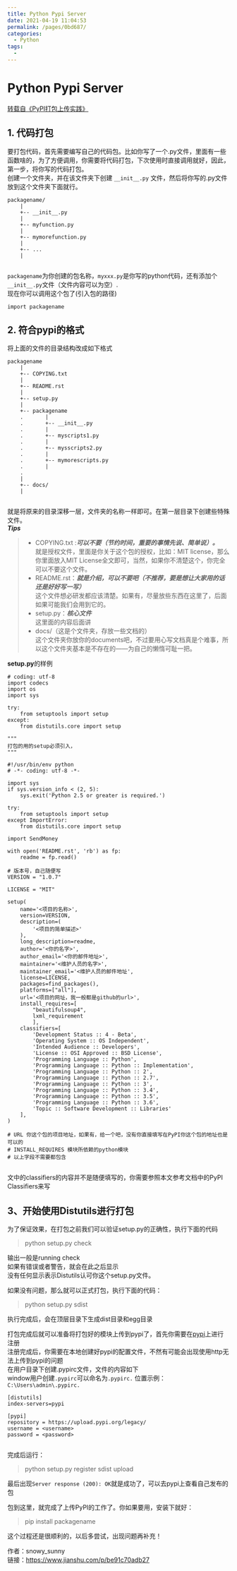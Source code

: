 ```yaml
---
title: Python Pypi Server
date: 2021-04-19 11:04:53
permalink: /pages/0bd687/
categories:
  - Python
tags:
  - 
---
```

# Python Pypi Server  

[转载自《PyPI打包上传实践》](https://www.jianshu.com/p/be91c70adb27)    
    
## 1. 代码打包    
    
要打包代码，首先需要编写自己的代码包。比如你写了一个.py文件，里面有一些函数啥的，为了方便调用，你需要将代码打包，下次使用时直接调用就好，因此，第一步，将你写的代码打包。    
创建一个文件夹，并在该文件夹下创建 `__init__.py` 文件，然后将你写的.py文件放到这个文件夹下面就行。    
    
```    
packagename/    
    |    
    +-- __init__.py    
    |    
    +-- myfunction.py    
    |    
    +-- mymorefunction.py    
    |    
    +-- ...    
    |    
    
```    
    
`packagename`为你创建的包名称，`myxxx.py`是你写的python代码，还有添加个`__init__.py`文件（文件内容可以为空）.    
现在你可以调用这个包了(引入包的路径)    
    
```    
import packagename    
```    
    
## 2. 符合pypi的格式    
    
将上面的文件的目录结构改成如下格式    
    
```    
packagename    
    |    
    +-- COPYING.txt    
    |    
    +-- README.rst    
    |    
    +-- setup.py    
    |    
    +-- packagename    
    .       |    
    .       +-- __init__.py    
    .       |    
    .       +-- myscripts1.py    
    .       |    
    .       +-- mysscripts2.py    
    .       |    
    .       +-- mymorescripts.py    
    .       |    
    .    
    |    
    +-- docs/    
    |    
    
```    
    
就是将原来的目录深移一层，文件夹的名称一样即可。在第一层目录下创建些特殊文件。    
***Tips***    
    
> *   COPYING.txt :***可以不要（节约时间，重要的事情先说、简单说）。***    
>     就是授权文件，里面是你关于这个包的授权，比如：MIT license，那么你里面放入MIT License全文即可，当然，如果你不清楚这个，你完全可以不要这个文件。    
> *   README.rst：***就是介绍，可以不要吧（不推荐，要是想让大家用的话还是好好写一写）***    
>     这个文件想必研发都应该清楚。如果有，尽量放些东西在这里了，后面如果可能我们会用到它的。    
> *   setup.py：***核心文件***    
>     这里面的内容后面讲    
> *   docs/（这是个文件夹，存放一些文档的）    
>     这个文件夹你放你的documents吧，不过要用心写文档真是个难事，所以这个文件夹基本是不存在的——为自己的懒惰可耻一把。    
    
**setup.py**的样例    
    
```    
# coding: utf-8    
import codecs    
import os    
import sys    
    
try:    
    from setuptools import setup    
except:    
    from distutils.core import setup    
    
"""    
打包的用的setup必须引入，    
"""    
    
#!/usr/bin/env python    
# -*- coding: utf-8 -*-    
    
import sys    
if sys.version_info < (2, 5):    
    sys.exit('Python 2.5 or greater is required.')    
    
try:    
    from setuptools import setup    
except ImportError:    
    from distutils.core import setup    
    
import SendMoney    
    
with open('README.rst', 'rb') as fp:    
    readme = fp.read()    
    
# 版本号，自己随便写    
VERSION = "1.0.7"    
    
LICENSE = "MIT"    
    
setup(    
    name='<项目的名称>',    
    version=VERSION,    
    description=(    
        '<项目的简单描述>'    
    ),    
    long_description=readme,    
    author='<你的名字>',    
    author_email='<你的邮件地址>',    
    maintainer='<维护人员的名字>',    
    maintainer_email='<维护人员的邮件地址',    
    license=LICENSE,    
    packages=find_packages(),    
    platforms=["all"],    
    url='<项目的网址，我一般都是github的url>',    
    install_requires=[      
        "beautifulsoup4",      
        lxml_requirement      
        ],      
    classifiers=[    
        'Development Status :: 4 - Beta',    
        'Operating System :: OS Independent',    
        'Intended Audience :: Developers',    
        'License :: OSI Approved :: BSD License',    
        'Programming Language :: Python',    
        'Programming Language :: Python :: Implementation',    
        'Programming Language :: Python :: 2',    
        'Programming Language :: Python :: 2.7',    
        'Programming Language :: Python :: 3',    
        'Programming Language :: Python :: 3.4',    
        'Programming Language :: Python :: 3.5',    
        'Programming Language :: Python :: 3.6',    
        'Topic :: Software Development :: Libraries'    
    ],    
)    
    
# URL 你这个包的项目地址，如果有，给一个吧，没有你直接填写在PyPI你这个包的地址也是可以的    
# INSTALL_REQUIRES 模块所依赖的python模块    
# 以上字段不需要都包含    
    
```    
    
文中的classifiers的内容并不是随便填写的，你需要参照本文参考文档中的PyPI Classifiers来写    
    
## 3、开始使用Distutils进行打包    
    
为了保证效果，在打包之前我们可以验证setup.py的正确性，执行下面的代码    
    
> python setup.py check    
    
输出一般是running check    
如果有错误或者警告，就会在此之后显示    
没有任何显示表示Distutils认可你这个setup.py文件。    
    
如果没有问题，那么就可以正式打包，执行下面的代码：    
    
> python setup.py sdist    
    
执行完成后，会在顶层目录下生成dist目录和egg目录    
    
打包完成后就可以准备将打包好的模块上传到pypi了，首先你需要在[pypi](https://link.jianshu.com?t=https%3A%2F%2Fpypi.org%2F)上进行注册    
注册完成后，你需要在本地创建好pypi的配置文件，不然有可能会出现使用http无法上传到pypi的问题    
在用户目录下创建.pypirc文件，文件的内容如下    
window用户创建`.pypirc`可以命名为`.pypirc.`    位置示例：`C:\Users\admin\.pypirc.`    
```    
[distutils]    
index-servers=pypi    
    
[pypi]    
repository = https://upload.pypi.org/legacy/    
username = <username>    
password = <password>    
    
```    
    
完成后运行：    
    
> python setup.py register sdist upload    
    
最后出现`Server response (200): OK`就是成功了，可以去pypi上查看自己发布的包    
    
包到这里，就完成了上传PyPI的工作了。你如果要用，安装下就好：    
    
> pip install packagename    
    
这个过程还是很顺利的，以后多尝试，出现问题再补充！    
    
作者：snowy_sunny    
链接：https://www.jianshu.com/p/be91c70adb27    
